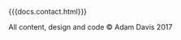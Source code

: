 {{{docs.contact.html}}}

<div class="copyright">
All content, design and code &copy; Adam Davis 2017 
</div>
